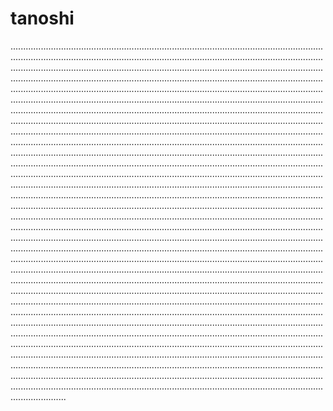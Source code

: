 # tanoshi

..................................................................................................................................................................................................................................................................................................................................................................................................................................................................................................................................................................................................................................................................................................................................................................................................................................................................................................................................................................................................................................................................................................................................................................................................................................................................................................................................................................................................................................................................................................................................................................................................................................................................................................................................................................................................................................................................................................................................................................................................................................................................................................................................................................................................................................................................................................................................................................................................................................................................................................................................................................................................................................................................................................................................................................................................................................................................................................................................................................................................................................................................................................................................................................................................................................................................................................................................................................................................................................................................................................................................................................................................................................................................................................................................................................................................................................................................................................................................................................................................................................................................................................................................................................................................................................................................................